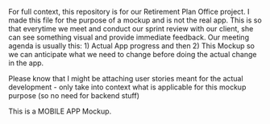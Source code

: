 For full context, this repository is for our Retirement Plan Office project. I made this file for the purpose of a mockup and is not the real app. This is so that everytime we meet and conduct our sprint review with our client, she can see something visual and provide immediate feedback. Our meeting agenda is usually this: 1) Actual App progress and then 2) This Mockup so we can anticipate what we need to change before doing the actual change in the app.

Please know that I might be attaching user stories meant for the actual development - only take into context what is applicable for this mockup purpose (so no need for backend stuff)

This is a MOBILE APP Mockup.
